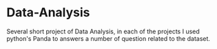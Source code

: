 # Data-Analysis
Several short project of Data Analysis, in each of the projects I used python's Panda to answers a number of question related to the dataset.
